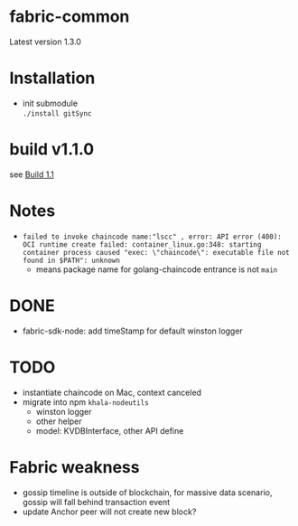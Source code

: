 # fabric-common

Latest version 1.3.0
# Installation
- init submodule  
    `./install gitSync`



# build v1.1.0
see [Build 1.1](./BUILD1.1.md)

# Notes

- `failed to invoke chaincode name:"lscc" , error: API error (400): OCI runtime create failed: container_linux.go:348: starting container process caused "exec: \"chaincode\": executable file not found in $PATH": unknown`
    - means package name for golang-chaincode entrance is not `main`   

# DONE
- fabric-sdk-node: add timeStamp for default winston logger

# TODO
- instantiate chaincode on Mac, context canceled
- migrate into npm `khala-nodeutils` 
    - winston logger
    - other helper
    - model: KVDBInterface, other API define  


# Fabric weakness
- gossip timeline is outside of blockchain,  for massive data scenario, gossip will fall behind transaction event  
- update Anchor peer will not create new block?